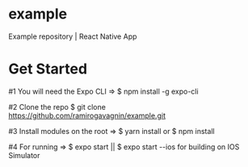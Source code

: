 # example
Example repository | React Native App

# Get Started

#1 You will need the Expo CLI => $ npm install -g expo-cli

#2 Clone the repo $ git clone https://github.com/ramirogavagnin/example.git

#3 Install modules on the root => $ yarn install or $ npm install

#4 For running =>  $ expo start || $ expo start --ios for building on IOS Simulator

